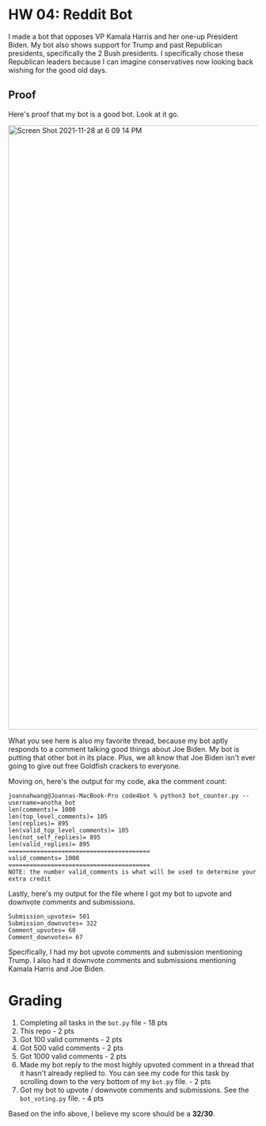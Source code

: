 # HW 04: Reddit Bot

I made a bot that opposes VP Kamala Harris and her one-up President Biden. My bot also shows support for Trump and past Republican presidents, specifically the 2 Bush presidents. I specifically chose these Republican leaders because I can imagine conservatives now looking back wishing for the good old days. 

## Proof
Here's proof that my bot is a good bot. Look at it go.  

<img width="1222" alt="Screen Shot 2021-11-28 at 6 09 14 PM" src="https://user-images.githubusercontent.com/78510953/143798160-a2c87fdb-5b96-4238-bc82-7786fac2a50b.png">


What you see here is also my favorite thread, because my bot aptly responds to a comment talking good things about Joe Biden. My bot is putting that other bot in its place. Plus, we all know that Joe Biden isn't ever going to give out free Goldfish crackers to everyone. 



Moving on, here's the output for my code, aka the comment count:
```
joannahwang@Joannas-MacBook-Pro code4bot % python3 bot_counter.py --username=anotha_bot   
len(comments)= 1000                      
len(top_level_comments)= 105
len(replies)= 895
len(valid_top_level_comments)= 105
len(not_self_replies)= 895
len(valid_replies)= 895
========================================
valid_comments= 1000
========================================
NOTE: the number valid_comments is what will be used to determine your extra credit 
```

Lastly, here's my output for the file where I got my bot to upvote and downvote comments and submissions.
```
Submission_upvotes= 501
Submission_downvotes= 322
Comment_upvotes= 60
Comment_downvotes= 67
```
Specifically, I had my bot upvote comments and submission mentioning Trump. I also had it downvote comments and submissions mentioning Kamala Harris and Joe Biden. 



# Grading 
1. Completing all tasks in the ```bot.py``` file - 18 pts
2. This repo - 2 pts
3. Got 100 valid comments - 2 pts
4. Got 500 valid comments - 2 pts
5. Got 1000 valid comments - 2 pts
6. Made my bot reply to the most highly upvoted comment in a thread that it hasn't already replied to. You can see my code for this task by scrolling down to the      very bottom of my ```bot.py``` file. - 2 pts
7. Got my bot to upvote / downvote comments and submissions. See the ```bot_voting.py``` file. - 4 pts 

Based on the info above, I believe my score should be a **32/30**.
